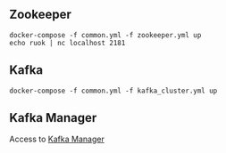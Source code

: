 ## Zookeeper

```
docker-compose -f common.yml -f zookeeper.yml up
echo ruok | nc localhost 2181
```

## Kafka

```
docker-compose -f common.yml -f kafka_cluster.yml up
```

## Kafka Manager

Access to [Kafka Manager](http://localhost:9000)